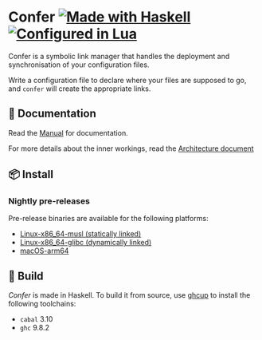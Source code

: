 # Confer [![Made with Haskell](https://img.shields.io/badge/Made%20in-Haskell-%235e5086?logo=haskell&style=flat-square)](https://haskell.org)  [![Configured in Lua](https://img.shields.io/badge/Configured%20in-Lua-%2300007f?logo=lua&style=flat-square)](https://www.lua.org/)

Confer is a symbolic link manager that handles the deployment and synchronisation of your configuration files.

Write a configuration file to declare where your files are supposed to go, and `confer` will create the appropriate links.

## 📖 Documentation
Read the [Manual](./doc/MANUAL.md) for documentation.

For more details about the inner workings, read the [Architecture document](./doc/ARCHITECTURE.md)

## 📦 Install

### Nightly pre-releases
Pre-release binaries are available for the following platforms:

* [Linux-x86_64-musl (statically linked)](https://github.com/tchoutri/confer/releases/download/confer-head/confer-head-Linux-static-x86_64.tar.gz)
* [Linux-x86_64-glibc (dynamically linked)](https://github.com/tchoutri/confer/releases/download/confer-head/confer-head-Linux-x86_64.tar.gz)
* [macOS-arm64](https://github.com/tchoutri/confer/releases/download/confer-head/confer-head-macOS-arm64.tar.gz)

## 🔧 Build

*Confer* is made in Haskell. To build it from source, use [ghcup](https://www.haskell.org/ghcup/) to install the following toolchains:
* `cabal` 3.10
* `ghc` 9.8.2
